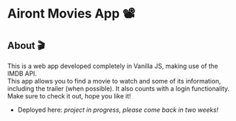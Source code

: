 # Airont Movies App 📽️  
## About 🎬  
This is a web app developed completely in Vanilla JS, making use of the IMDB API.  
This app allows you to find a movie to watch and some of its information, including the trailer (when possible). It also counts with a login functionality.  
Make sure to check it out, hope you like it!   

* Deployed here: *project in progress, please come back in two weeks!*
